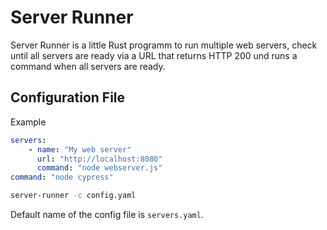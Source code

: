 # Server Runner

Server Runner is a little Rust programm to run multiple web servers, check until all servers are ready via a URL that returns HTTP 200 und runs a command when all servers are ready.

## Configuration File

Example

~~~ yaml
servers:
    - name: "My web server"
      url: "http://localhost:8080"
      command: "node webserver.js"
command: "node cypress"
~~~

~~~ sh
server-runner -c config.yaml
~~~

Default name of the config file is `servers.yaml`.

